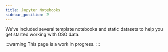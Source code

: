 ```yaml
---
title: Jupyter Notebooks
sidebar_position: 2
---
```


We've included several template notebooks and static datasets to help you get started working with OSO data.

:::warning
This page is a work in progress.
:::
